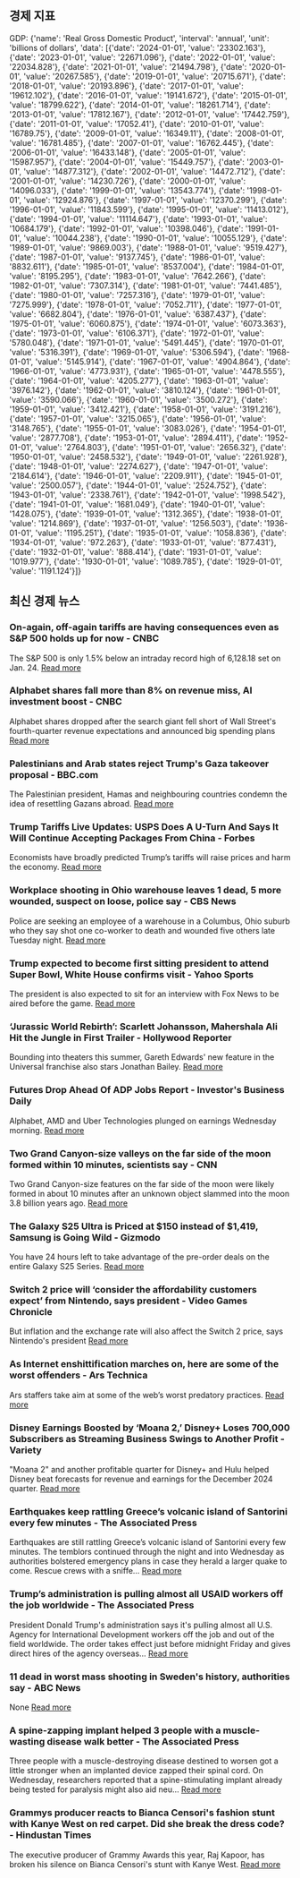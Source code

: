 ## 경제 지표

<!-- ECONOMIC-DATA-START -->
GDP: {'name': 'Real Gross Domestic Product', 'interval': 'annual', 'unit': 'billions of dollars', 'data': [{'date': '2024-01-01', 'value': '23302.163'}, {'date': '2023-01-01', 'value': '22671.096'}, {'date': '2022-01-01', 'value': '22034.828'}, {'date': '2021-01-01', 'value': '21494.798'}, {'date': '2020-01-01', 'value': '20267.585'}, {'date': '2019-01-01', 'value': '20715.671'}, {'date': '2018-01-01', 'value': '20193.896'}, {'date': '2017-01-01', 'value': '19612.102'}, {'date': '2016-01-01', 'value': '19141.672'}, {'date': '2015-01-01', 'value': '18799.622'}, {'date': '2014-01-01', 'value': '18261.714'}, {'date': '2013-01-01', 'value': '17812.167'}, {'date': '2012-01-01', 'value': '17442.759'}, {'date': '2011-01-01', 'value': '17052.41'}, {'date': '2010-01-01', 'value': '16789.75'}, {'date': '2009-01-01', 'value': '16349.11'}, {'date': '2008-01-01', 'value': '16781.485'}, {'date': '2007-01-01', 'value': '16762.445'}, {'date': '2006-01-01', 'value': '16433.148'}, {'date': '2005-01-01', 'value': '15987.957'}, {'date': '2004-01-01', 'value': '15449.757'}, {'date': '2003-01-01', 'value': '14877.312'}, {'date': '2002-01-01', 'value': '14472.712'}, {'date': '2001-01-01', 'value': '14230.726'}, {'date': '2000-01-01', 'value': '14096.033'}, {'date': '1999-01-01', 'value': '13543.774'}, {'date': '1998-01-01', 'value': '12924.876'}, {'date': '1997-01-01', 'value': '12370.299'}, {'date': '1996-01-01', 'value': '11843.599'}, {'date': '1995-01-01', 'value': '11413.012'}, {'date': '1994-01-01', 'value': '11114.647'}, {'date': '1993-01-01', 'value': '10684.179'}, {'date': '1992-01-01', 'value': '10398.046'}, {'date': '1991-01-01', 'value': '10044.238'}, {'date': '1990-01-01', 'value': '10055.129'}, {'date': '1989-01-01', 'value': '9869.003'}, {'date': '1988-01-01', 'value': '9519.427'}, {'date': '1987-01-01', 'value': '9137.745'}, {'date': '1986-01-01', 'value': '8832.611'}, {'date': '1985-01-01', 'value': '8537.004'}, {'date': '1984-01-01', 'value': '8195.295'}, {'date': '1983-01-01', 'value': '7642.266'}, {'date': '1982-01-01', 'value': '7307.314'}, {'date': '1981-01-01', 'value': '7441.485'}, {'date': '1980-01-01', 'value': '7257.316'}, {'date': '1979-01-01', 'value': '7275.999'}, {'date': '1978-01-01', 'value': '7052.711'}, {'date': '1977-01-01', 'value': '6682.804'}, {'date': '1976-01-01', 'value': '6387.437'}, {'date': '1975-01-01', 'value': '6060.875'}, {'date': '1974-01-01', 'value': '6073.363'}, {'date': '1973-01-01', 'value': '6106.371'}, {'date': '1972-01-01', 'value': '5780.048'}, {'date': '1971-01-01', 'value': '5491.445'}, {'date': '1970-01-01', 'value': '5316.391'}, {'date': '1969-01-01', 'value': '5306.594'}, {'date': '1968-01-01', 'value': '5145.914'}, {'date': '1967-01-01', 'value': '4904.864'}, {'date': '1966-01-01', 'value': '4773.931'}, {'date': '1965-01-01', 'value': '4478.555'}, {'date': '1964-01-01', 'value': '4205.277'}, {'date': '1963-01-01', 'value': '3976.142'}, {'date': '1962-01-01', 'value': '3810.124'}, {'date': '1961-01-01', 'value': '3590.066'}, {'date': '1960-01-01', 'value': '3500.272'}, {'date': '1959-01-01', 'value': '3412.421'}, {'date': '1958-01-01', 'value': '3191.216'}, {'date': '1957-01-01', 'value': '3215.065'}, {'date': '1956-01-01', 'value': '3148.765'}, {'date': '1955-01-01', 'value': '3083.026'}, {'date': '1954-01-01', 'value': '2877.708'}, {'date': '1953-01-01', 'value': '2894.411'}, {'date': '1952-01-01', 'value': '2764.803'}, {'date': '1951-01-01', 'value': '2656.32'}, {'date': '1950-01-01', 'value': '2458.532'}, {'date': '1949-01-01', 'value': '2261.928'}, {'date': '1948-01-01', 'value': '2274.627'}, {'date': '1947-01-01', 'value': '2184.614'}, {'date': '1946-01-01', 'value': '2209.911'}, {'date': '1945-01-01', 'value': '2500.057'}, {'date': '1944-01-01', 'value': '2524.752'}, {'date': '1943-01-01', 'value': '2338.761'}, {'date': '1942-01-01', 'value': '1998.542'}, {'date': '1941-01-01', 'value': '1681.049'}, {'date': '1940-01-01', 'value': '1428.075'}, {'date': '1939-01-01', 'value': '1312.365'}, {'date': '1938-01-01', 'value': '1214.869'}, {'date': '1937-01-01', 'value': '1256.503'}, {'date': '1936-01-01', 'value': '1195.251'}, {'date': '1935-01-01', 'value': '1058.836'}, {'date': '1934-01-01', 'value': '972.263'}, {'date': '1933-01-01', 'value': '877.431'}, {'date': '1932-01-01', 'value': '888.414'}, {'date': '1931-01-01', 'value': '1019.977'}, {'date': '1930-01-01', 'value': '1089.785'}, {'date': '1929-01-01', 'value': '1191.124'}]}
<!-- ECONOMIC-DATA-END -->
## 최신 경제 뉴스

<!-- NEWS-START -->
### On-again, off-again tariffs are having consequences even as S&P 500 holds up for now - CNBC
The S&P 500 is only 1.5% below an intraday record high of 6,128.18 set on Jan. 24.
[Read more](https://www.cnbc.com/2025/02/05/on-again-off-again-tariffs-are-having-consequences-even-as-sp-500-holds-up-for-now.html)

### Alphabet shares fall more than 8% on revenue miss, AI investment boost - CNBC
Alphabet shares dropped after the search giant fell short of Wall Street's fourth-quarter revenue expectations and announced big spending plans
[Read more](https://www.cnbc.com/2025/02/05/alphabet-shares-fall-7percent-on-revenue-miss-heightened-ai-investments.html)

### Palestinians and Arab states reject Trump's Gaza takeover proposal - BBC.com
The Palestinian president, Hamas and neighbouring countries condemn the idea of resettling Gazans abroad.
[Read more](https://www.bbc.com/news/articles/c4gw89x8x11o)

### Trump Tariffs Live Updates: USPS Does A U-Turn And Says It Will Continue Accepting Packages From China - Forbes
Economists have broadly predicted Trump’s tariffs will raise prices and harm the economy.
[Read more](https://www.forbes.com/sites/alisondurkee/2025/02/05/trump-tariffs-live-updates-usps-does-a-u-turn-and-says-it-will-continue-accepting-packages-from-china/)

### Workplace shooting in Ohio warehouse leaves 1 dead, 5 more wounded, suspect on loose, police say - CBS News
Police are seeking an employee of a warehouse in a Columbus, Ohio suburb who they say shot one co-worker to death and wounded five others late Tuesday night.
[Read more](https://www.cbsnews.com/news/shooting-ohio-warehouse-kdcone-new-albany/)

### Trump expected to become first sitting president to attend Super Bowl, White House confirms visit - Yahoo Sports
The president is also expected to sit for an interview with Fox News to be aired before the game.
[Read more](https://sports.yahoo.com/trump-expected-to-become-first-sitting-president-to-attend-super-bowl-white-house-confirms-visit-161805429.html)

### ‘Jurassic World Rebirth’: Scarlett Johansson, Mahershala Ali Hit the Jungle in First Trailer - Hollywood Reporter
Bounding into theaters this summer, Gareth Edwards' new feature in the Universal franchise also stars Jonathan Bailey.
[Read more](http://www.hollywoodreporter.com/movies/movie-news/jurassic-world-rebirth-trailer-scarlett-johansson-mahershala-ali-1236127473/)

### Futures Drop Ahead Of ADP Jobs Report - Investor's Business Daily
Alphabet, AMD and Uber Technologies plunged on earnings Wednesday morning.
[Read more](https://www.investors.com/market-trend/stock-market-today/dow-jones-sp500-nasdaq-alphabet-googl-stock-amd-uber/)

### Two Grand Canyon-size valleys on the far side of the moon formed within 10 minutes, scientists say - CNN
Two Grand Canyon-size features on the far side of the moon were likely formed in about 10 minutes after an unknown object slammed into the moon 3.8 billion years ago.
[Read more](https://www.cnn.com/2025/02/05/science/lunar-grand-canyons-far-side-moon/index.html)

### The Galaxy S25 Ultra is Priced at $150 instead of $1,419, Samsung is Going Wild - Gizmodo
You have 24 hours left to take advantage of the pre-order deals on the entire Galaxy S25 Series.
[Read more](https://gizmodo.com/the-galaxy-s25-ultra-is-priced-at-150-instead-of-1419-samsung-is-going-wild-2000559322)

### Switch 2 price will ‘consider the affordability customers expect’ from Nintendo, says president - Video Games Chronicle
But inflation and the exchange rate will also affect the Switch 2 price, says Nintendo's president
[Read more](https://www.videogameschronicle.com/news/switch-2-price/)

### As Internet enshittification marches on, here are some of the worst offenders - Ars Technica
Ars staffers take aim at some of the web’s worst predatory practices.
[Read more](https://arstechnica.com/gadgets/2025/02/as-internet-enshittification-marches-on-here-are-some-of-the-worst-offenders/)

### Disney Earnings Boosted by ‘Moana 2,’ Disney+ Loses 700,000 Subscribers as Streaming Business Swings to Another Profit - Variety
"Moana 2" and another profitable quarter for Disney+ and Hulu helped Disney beat forecasts for revenue and earnings for the December 2024 quarter.
[Read more](https://variety.com/2025/tv/news/disney-plus-subscribers-earnings-moana-2-streaming-profit-1236297514/)

### Earthquakes keep rattling Greece’s volcanic island of Santorini every few minutes - The Associated Press
Earthquakes are still rattling Greece’s volcanic island of Santorini every few minutes. The temblors continued through the night and into Wednesday as authorities bolstered emergency plans in case they herald a larger quake to come. Rescue crews with a sniffe…
[Read more](https://apnews.com/article/greece-earthquakes-santorini-volcano-7ffcbc139ad1081acdad181df1ad2952)

### Trump’s administration is pulling almost all USAID workers off the job worldwide - The Associated Press
President Donald Trump's administration says it's pulling almost all U.S. Agency for International Development workers off the job and out of the field worldwide. The order takes effect just before midnight Friday and gives direct hires of the agency overseas…
[Read more](https://apnews.com/article/trump-usaid-layoffs-7e0a159d8a419c4c9388ab02e8259f23)

### 11 dead in worst mass shooting in Sweden's history, authorities say - ABC News
None
[Read more](https://abcnews.go.com/International/11-dead-worst-mass-shooting-swedens-history-authorities/story?id\\u003d118475034)

### A spine-zapping implant helped 3 people with a muscle-wasting disease walk better - The Associated Press
Three people with a muscle-destroying disease destined to worsen got a little stronger when an implanted device zapped their spinal cord. On Wednesday, researchers reported that a spine-stimulating implant already being tested for paralysis might also aid neu…
[Read more](https://apnews.com/article/spinal-muscular-atrophy-stimulate-neurodegenerative-826a3ea658d4daa36b6b0671b162af3c)

### Grammys producer reacts to Bianca Censori's fashion stunt with Kanye West on red carpet. Did she break the dress code? - Hindustan Times
The executive producer of Grammy Awards this year, Raj Kapoor, has broken his silence on Bianca Censori's stunt with Kanye West.
[Read more](https://www.hindustantimes.com/entertainment/music/grammys-producer-reacts-to-bianca-censoris-fashion-stunt-with-kanye-west-on-red-carpet-did-she-break-the-dress-code-101738742134616.html)

<!-- NEWS-END -->

